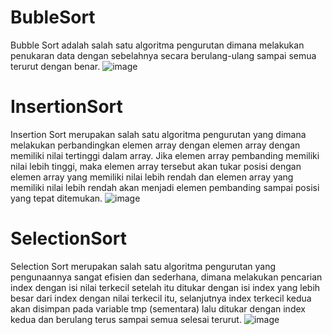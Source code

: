 # BubleSort
Bubble Sort adalah salah satu algoritma pengurutan dimana melakukan penukaran data dengan sebelahnya secara berulang-ulang sampai semua terurut dengan benar.
![image](https://user-images.githubusercontent.com/99128714/155049372-bc3b2fad-dbcd-432d-99f8-3e40e238de3e.png)

# InsertionSort
Insertion Sort merupakan salah satu algoritma pengurutan yang dimana melakukan perbandingkan elemen array dengan elemen array dengan memiliki nilai tertinggi dalam array. Jika elemen array pembanding memiliki nilai lebih tinggi, maka elemen array tersebut akan tukar posisi dengan elemen array yang memiliki nilai lebih rendah dan elemen array yang memiliki nilai lebih rendah akan menjadi elemen pembanding sampai posisi yang tepat ditemukan.
![image](https://user-images.githubusercontent.com/99128714/155049657-c20803d9-2433-4fe5-919b-407ef7acc262.png)

# SelectionSort
Selection Sort merupakan salah satu algoritma pengurutan yang pengunaannya sangat efisien dan sederhana, dimana melakukan pencarian index dengan isi nilai terkecil setelah itu ditukar dengan isi index yang lebih besar dari index dengan nilai terkecil itu, selanjutnya index terkecil kedua akan disimpan pada variable tmp (sementara) lalu ditukar dengan index kedua dan berulang terus sampai semua selesai terurut. 
![image](https://user-images.githubusercontent.com/99128714/155050526-cf8547c8-0bdc-4cde-bb84-ae04a7313968.png)
